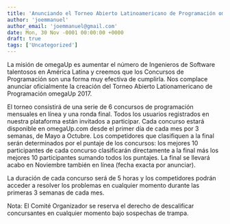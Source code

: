 ```yaml
---
title: 'Anunciando el Torneo Abierto Latinoamericano de Programación omegaUp'
author: 'joemmanuel'
author_email: 'joemmanuel@gmail.com'
date: Mon, 30 Nov -0001 00:00:00 +0000
draft: true
tags: ['Uncategorized']
---
```


La misión de omegaUp es aumentar el número de Ingenieros de Software talentosos en América Latina y creemos que los Concursos de Programación son una forma muy efectiva de cumplirla. Nos complace anunciar oficialmente la creación del Torneo Abierto Lationamericano de Programación omegaUp 2017.

El torneo consistirá de una serie de 6 concursos de programación mensuales en línea y una ronda final. Todos los usuarios registrados en nuestra plataforma están invitados a participar. Cada concurso estará disponible en omegaUp.com desde el primer día de cada mes por 3 semanas, de Mayo a Octubre. Los competidores que clasifiquen a la final serán determinados por el puntaje de los concursos: los mejores 10 participantes de cada concurso clasificarán directamente a la final más los mejores 10 participantes sumando todos los puntajes. La final se llevará acabo en Noviembre también en línea (fecha exacta por anunciar).

La duración de cada concurso será de 5 horas y los competidores podrán acceder a resolver los problemas en cualquier momento durante las primeras 3 semanas de cada mes.

Nota: El Comité Organizador se reserva el derecho de descalificar concursantes en cualquier momento bajo sospechas de trampa.